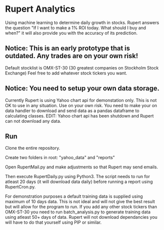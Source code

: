 # Rupert Analytics
Using machine learning to determine daily growth in stocks.
Rupert answers the question "If I want to make a 1% ROI today. What should I buy and when?" it will also provide you with the accuracy of its prediction.

## Notice: This is an early prototype that is outdated. Any trades are on your own risk!

Default stocklist is OMX-ST-30 (30 greatest companies on Stockholm Stock Exchange)
Feel free to add whatever stock tickers you want.

## Notice: You need to setup your own data storage.
Currently Rupert is using Yahoo chart api for demonstation only. This is not OK to use in any situation. Use on your own risk.
You need to make your on data handler to download and send data as a pandas dataframe to calculating classes.
EDIT: Yahoo chart api has been shutdown and Rupert can not download any data.

## Run
Clone the entire repository.

Create two folders in root: "yahoo_data" and "reports"

Open RupertMail.py and make adjustments so that Rupert may send emails.

Then execute RupertDaily.py using Python3. The script needs to run for atleast 20 days (it will download data daily) before running a report using RupertCron.py.

For demonstration purposes a default training data is supplied using maximum of 10 days data. This is not ideal and will not give the best result but will allow for the program to run.
If you add any other stock tickers than OMX-ST-30 you need to run batch_analysis.py to generate training data using atleast 50+ days of data.
Rupert will not download dependancies you will have to do that yourself using PIP or similar.
